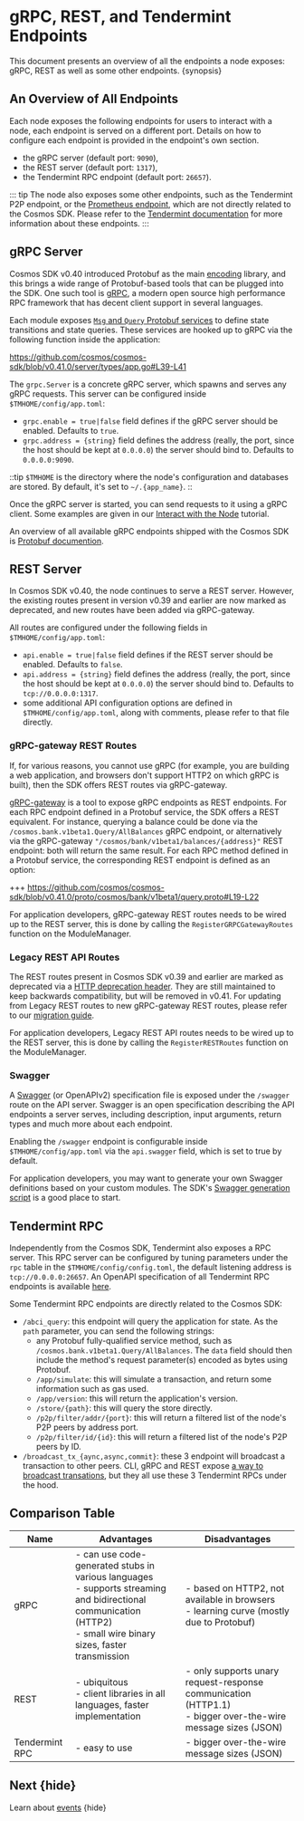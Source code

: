 <!--
order: 7
-->

# gRPC, REST, and Tendermint Endpoints

This document presents an overview of all the endpoints a node exposes: gRPC, REST as well as some other endpoints. {synopsis}

## An Overview of All Endpoints

Each node exposes the following endpoints for users to interact with a node, each endpoint is served on a different port. Details on how to configure each endpoint is provided in the endpoint's own section.

- the gRPC server (default port: `9090`),
- the REST server (default port: `1317`),
- the Tendermint RPC endpoint (default port: `26657`).

::: tip
The node also exposes some other endpoints, such as the Tendermint P2P endpoint, or the [Prometheus endpoint](https://docs.tendermint.com/master/nodes/metrics.html#metrics), which are not directly related to the Cosmos SDK. Please refer to the [Tendermint documentation](https://docs.tendermint.com/master/tendermint-core/using-tendermint.html#configuration) for more information about these endpoints.
:::

## gRPC Server

Cosmos SDK v0.40 introduced Protobuf as the main [encoding](./encoding) library, and this brings a wide range of Protobuf-based tools that can be plugged into the SDK. One such tool is [gRPC](https://grpc.io), a modern open source high performance RPC framework that has decent client support in several languages.

Each module exposes [`Msg` and `Query` Protobuf services](../building-modules/messages-and-queries.md) to define state transitions and state queries. These services are hooked up to gRPC via the following function inside the application:

<https://github.com/cosmos/cosmos-sdk/blob/v0.41.0/server/types/app.go#L39-L41>

The `grpc.Server` is a concrete gRPC server, which spawns and serves any gRPC requests. This server can be configured inside `$TMHOME/config/app.toml`:

- `grpc.enable = true|false` field defines if the gRPC server should be enabled. Defaults to `true`.
- `grpc.address = {string}` field defines the address (really, the port, since the host should be kept at `0.0.0.0`) the server should bind to. Defaults to `0.0.0.0:9090`.

::tip
`$TMHOME` is the directory where the node's configuration and databases are stored. By default, it's set to `~/.{app_name}`.
::

Once the gRPC server is started, you can send requests to it using a gRPC client. Some examples are given in our [Interact with the Node](../run-node/interact-node.md#using-grpc) tutorial.

An overview of all available gRPC endpoints shipped with the Cosmos SDK is [Protobuf documention](./proto-docs.md).

## REST Server

In Cosmos SDK v0.40, the node continues to serve a REST server. However, the existing routes present in version v0.39 and earlier are now marked as deprecated, and new routes have been added via gRPC-gateway.

All routes are configured under the following fields in `$TMHOME/config/app.toml`:

- `api.enable = true|false` field defines if the REST server should be enabled. Defaults to `false`.
- `api.address = {string}` field defines the address (really, the port, since the host should be kept at `0.0.0.0`) the server should bind to. Defaults to `tcp://0.0.0.0:1317`.
- some additional API configuration options are defined in `$TMHOME/config/app.toml`, along with comments, please refer to that file directly.

### gRPC-gateway REST Routes

If, for various reasons, you cannot use gRPC (for example, you are building a web application, and browsers don't support HTTP2 on which gRPC is built), then the SDK offers REST routes via gRPC-gateway.

[gRPC-gateway](https://grpc-ecosystem.github.io/grpc-gateway/) is a tool to expose gRPC endpoints as REST endpoints. For each RPC endpoint defined in a Protobuf service, the SDK offers a REST equivalent. For instance, querying a balance could be done via the `/cosmos.bank.v1beta1.Query/AllBalances` gRPC endpoint, or alternatively via the gRPC-gateway `"/cosmos/bank/v1beta1/balances/{address}"` REST endpoint: both will return the same result. For each RPC method defined in a Protobuf service, the corresponding REST endpoint is defined as an option:

+++ <https://github.com/cosmos/cosmos-sdk/blob/v0.41.0/proto/cosmos/bank/v1beta1/query.proto#L19-L22>

For application developers, gRPC-gateway REST routes needs to be wired up to the REST server, this is done by calling the `RegisterGRPCGatewayRoutes` function on the ModuleManager.

### Legacy REST API Routes

The REST routes present in Cosmos SDK v0.39 and earlier are marked as deprecated via a [HTTP deprecation header](https://tools.ietf.org/id/draft-dalal-deprecation-header-01.html). They are still maintained to keep backwards compatibility, but will be removed in v0.41. For updating from Legacy REST routes to new gRPC-gateway REST routes, please refer to our [migration guide](../migrations/rest.md).

For application developers, Legacy REST API routes needs to be wired up to the REST server, this is done by calling the `RegisterRESTRoutes` function on the ModuleManager.

### Swagger

A [Swagger](https://swagger.io/) (or OpenAPIv2) specification file is exposed under the `/swagger` route on the API server. Swagger is an open specification describing the API endpoints a server serves, including description, input arguments, return types and much more about each endpoint.

Enabling the `/swagger` endpoint is configurable inside `$TMHOME/config/app.toml` via the `api.swagger` field, which is set to true by default.

For application developers, you may want to generate your own Swagger definitions based on your custom modules. The SDK's [Swagger generation script](https://github.com/cosmos/cosmos-sdk/blob/v0.40.0-rc4/scripts/protoc-swagger-gen.sh) is a good place to start.

## Tendermint RPC

Independently from the Cosmos SDK, Tendermint also exposes a RPC server. This RPC server can be configured by tuning parameters under the `rpc` table in the `$TMHOME/config/config.toml`, the default listening address is `tcp://0.0.0.0:26657`. An OpenAPI specification of all Tendermint RPC endpoints is available [here](https://docs.tendermint.com/master/rpc/).

Some Tendermint RPC endpoints are directly related to the Cosmos SDK:

- `/abci_query`: this endpoint will query the application for state. As the `path` parameter, you can send the following strings:
  - any Protobuf fully-qualified service method, such as `/cosmos.bank.v1beta1.Query/AllBalances`. The `data` field should then include the method's request parameter(s) encoded as bytes using Protobuf.
  - `/app/simulate`: this will simulate a transaction, and return some information such as gas used.
  - `/app/version`: this will return the application's version.
  - `/store/{path}`: this will query the store directly.
  - `/p2p/filter/addr/{port}`: this will return a filtered list of the node's P2P peers by address port.
  - `/p2p/filter/id/{id}`: this will return a filtered list of the node's P2P peers by ID.
- `/broadcast_tx_{aync,async,commit}`: these 3 endpoint will broadcast a transaction to other peers. CLI, gRPC and REST expose [a way to broadcast transations](./transactions.md#broadcasting-the-transaction), but they all use these 3 Tendermint RPCs under the hood.

## Comparison Table

| Name           | Advantages                                                                                                                                                            | Disadvantages                                                                                                 |
| -------------- | --------------------------------------------------------------------------------------------------------------------------------------------------------------------- | ------------------------------------------------------------------------------------------------------------- |
| gRPC           | - can use code-generated stubs in various languages<br>- supports streaming and bidirectional communication (HTTP2)<br>- small wire binary sizes, faster transmission | - based on HTTP2, not available in browsers<br>- learning curve (mostly due to Protobuf)                      |
| REST           | - ubiquitous<br>- client libraries in all languages, faster implementation<br>                                                                                        | - only supports unary request-response communication (HTTP1.1)<br>- bigger over-the-wire message sizes (JSON) |
| Tendermint RPC | - easy to use                                                                                                                                                         | - bigger over-the-wire message sizes (JSON)                                                                   |

## Next {hide}

Learn about [events](./events.md) {hide}
